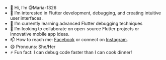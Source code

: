 - 👋 Hi, I’m @Maria-1326
- 👀 I’m interested in Flutter development, debugging, and creating intuitive user interfaces.
- 🌱 I’m currently learning advanced Flutter debugging techniques
- 💞️ I’m looking to collaborate on open-source Flutter projects or innovative mobile app ideas.
- 📫 How to reach me: [Facebook](https://www.facebook.com/mobile.app.developer.369) or connect on [Instagram](https://www.instagram.com/mobile_app_developer_369/).
- 😄 Pronouns: She/Her
- ⚡ Fun fact: I can debug code faster than I can cook dinner!

<!---
Maria-1326/Maria-1326 is a ✨ special ✨ repository because its `README.md` (this file) appears on your GitHub profile.
You can click the Preview link to take a look at your changes.
--->
